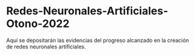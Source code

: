 # Redes-Neuronales-Artificiales-Otono-2022
Aquí se depositarán las evidencias del progreso alcanzado en la creación de redes neuronales artificiales.
